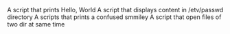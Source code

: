 A script that prints Hello, World
A script that displays content in /etv/passwd directory
A scripts that prints a confused smmiley
A script that open files of two dir at same time
